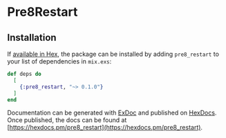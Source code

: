 # Pre8Restart


## Installation

If [available in Hex](https://hex.pm/docs/publish), the package can be installed
by adding `pre8_restart` to your list of dependencies in `mix.exs`:

```elixir
def deps do
  [
    {:pre8_restart, "~> 0.1.0"}
  ]
end
```

Documentation can be generated with [ExDoc](https://github.com/elixir-lang/ex_doc)
and published on [HexDocs](https://hexdocs.pm). Once published, the docs can
be found at [https://hexdocs.pm/pre8_restart](https://hexdocs.pm/pre8_restart).

